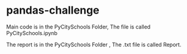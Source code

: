 # pandas-challenge


Main code is in the PyCitySchools Folder, The file is called PyCitySchools.ipynb


The report is in the PyCitySchools Folder , The .txt file is called Report.